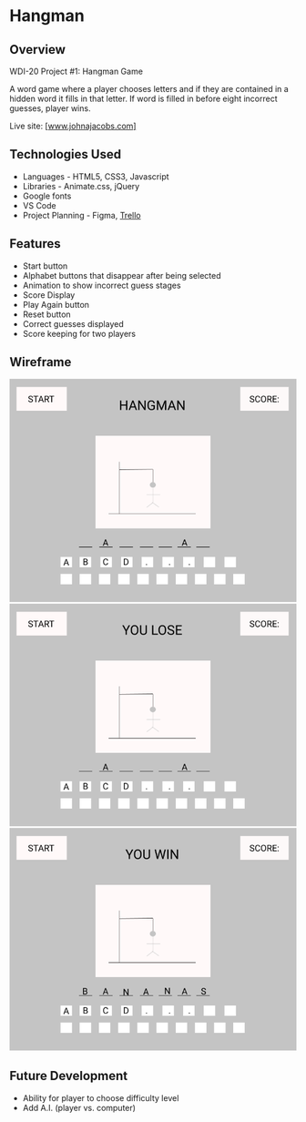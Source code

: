 # Hangman
## Overview
WDI-20 Project #1: Hangman Game

A word game where a player chooses letters and if they are contained in a hidden word it fills in that letter. If word is filled in before eight incorrect guesses, player wins. 

Live site: [www.johnajacobs.com]

## Technologies Used
  * Languages - HTML5, CSS3, Javascript
  * Libraries - Animate.css, jQuery
  * Google fonts
  * VS Code
  * Project Planning -  Figma, [Trello](https://trello.com/b/yrQXwBrj/project-1-hangman)
## Features
  * Start button
  * Alphabet buttons that disappear after being selected
  * Animation to show incorrect guess stages
  * Score Display
  * Play Again button
  * Reset button
  * Correct guesses displayed
  * Score keeping for two players
## Wireframe
<img src="https://github.com/GopherEverett/hangman/blob/master/images/hangmanwf.png"/>
<img src="https://github.com/GopherEverett/hangman/blob/master/images/hangmanwflose.png"/>
<img src="https://github.com/GopherEverett/hangman/blob/master/images/hangmanwin.png"/>

## Future Development
  * Ability for player to choose difficulty level
  * Add A.I. (player vs. computer)
